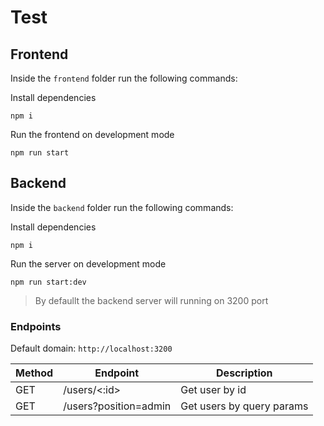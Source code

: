 # Test


## Frontend
Inside the `frontend` folder run the following commands:

Install dependencies
```text
npm i
```

Run the frontend on development mode

```text
npm run start
```

## Backend
Inside the `backend` folder run the following commands:

Install dependencies
```text
npm i
```

Run the server on development mode

```text
npm run start:dev
```

> By defaullt the backend server will running on 3200 port

### Endpoints

Default domain: `http://localhost:3200`

| Method | Endpoint  | Description |
| ---- | ------    |  ---------- |
|  GET  |  /users/<:id> | Get user by id |
|  GET  |  /users?position=admin |   Get users by query params |



